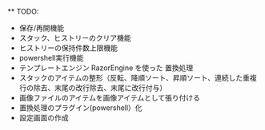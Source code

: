 ** TODO:
- 保存/再開機能
- スタック、ヒストリーのクリア機能
- ヒストリーの保持件数上限機能
- powershell実行機能
- テンプレートエンジン RazorEngine を使った 置換処理
- スタックのアイテムの整形（反転、降順ソート、昇順ソート、連続した重複行の除去、末尾の改行除去、末尾に改行付与）
- 画像ファイルのアイテムを画像アイテムとして張り付ける
- 置換処理のプラグイン(powershell）化
- 設定画面の作成
